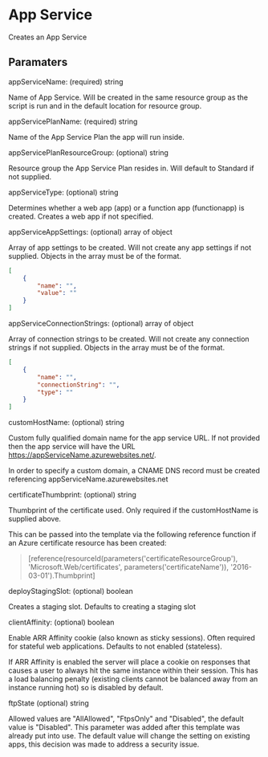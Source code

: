 # App Service

Creates an App Service

## Paramaters

appServiceName: (required) string

Name of App Service. Will be created in the same resource group as the script is run and in the default location for resource group.

appServicePlanName: (required) string

Name of the App Service Plan the app will run inside.

appServicePlanResourceGroup: (optional) string

Resource group the App Service Plan resides in.
Will default to Standard if not supplied.

appServiceType: (optional) string

Determines whether a web app (app) or a function app (functionapp) is created.
Creates a web app if not specified.

appServiceAppSettings: (optional) array of object

Array of app settings to be created.
Will not create any app settings if not supplied.
Objects in the array must be of the format.

```json
[
    {
        "name": "",
        "value": ""
    }
]
```

appServiceConnectionStrings: (optional) array of object

Array of connection strings to be created.
Will not create any connection strings if not supplied.
Objects in the array must be of the format.

```json
[
    {
        "name": "",
        "connectionString": "",
        "type": ""
    }
]
```

customHostName: (optional) string

Custom fully qualified domain name for the app service URL.
If not provided then the app service will have the URL https://appServiceName.azurewebsites.net/.

In order to specify a custom domain, a CNAME DNS record must be created referencing appServiceName.azurewebsites.net

certificateThumbprint: (optional) string

Thumbprint of the certificate used.
Only required if the customHostName is supplied above.

This can be passed into the template via the following reference function if an Azure certificate resource has been created:
> [reference(resourceId(parameters('certificateResourceGroup'), 'Microsoft.Web/certificates', parameters('certificateName')), '2016-03-01').Thumbprint]

deployStagingSlot: (optional) boolean

Creates a staging slot.
Defaults to creating a staging slot

clientAffinity: (optional) boolean

Enable ARR Affinity cookie (also known as sticky sessions).
Often required for stateful web applications.
Defaults to not enabled (stateless).

If ARR Affinity is enabled the server will place a cookie on responses that causes a user to always hit the same instance within their session.
This has a load balancing penalty (existing clients cannot be balanced away from an instance running hot) so is disabled by default.

ftpState (optional) string

Allowed values are "AllAllowed", "FtpsOnly" and "Disabled", the default value is "Disabled".  This parameter was added after this template was already put into use.
The default value will change the setting on existing apps, this decision was made to address a security issue.
